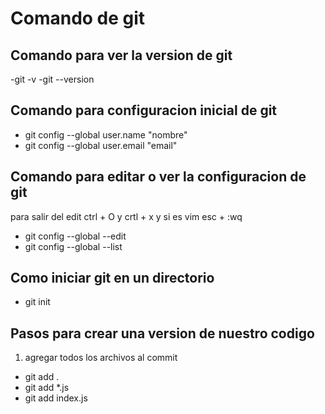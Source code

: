 # Comando de git

## Comando para ver la version de git 
-git -v
-git --version

## Comando para configuracion inicial de git
- git config --global user.name "nombre"
- git config --global user.email "email"

## Comando para editar o ver la configuracion de git
para salir del edit ctrl + O y crtl + x y si es vim esc + :wq

- git config --global --edit
- git config --global --list

## Como iniciar git en un directorio
- git init

## Pasos para crear una version de nuestro codigo

1. agregar todos los archivos al commit

- git add .
- git add *.js
- git add index.js
